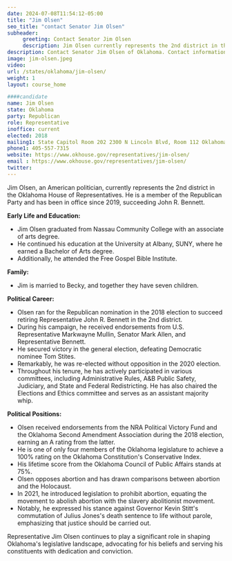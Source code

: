 ```yaml
---
date: 2024-07-08T11:54:12-05:00
title: "Jim Olsen"
seo_title: "contact Senator Jim Olsen"
subheader:
     greeting: Contact Senator Jim Olsen
     description: Jim Olsen currently represents the 2nd district in the Oklahoma House of Representatives. He is a member of the Republican Party and has been in office since 2019.
description: Contact Senator Jim Olsen of Oklahoma. Contact information for Jim Olsen includes email address, phone number, and mailing address.
image: jim-olsen.jpeg
video:
url: /states/oklahoma/jim-olsen/
weight: 1
layout: course_home

####candidate
name: Jim Olsen
state: Oklahoma
party: Republican
role: Representative
inoffice: current
elected: 2018
mailing1: State Capitol Room 202 2300 N Lincoln Blvd, Room 112 Oklahoma City, OK 73105
phone1: 405-557-7315
website: https://www.okhouse.gov/representatives/jim-olsen/
email : https://www.okhouse.gov/representatives/jim-olsen/
twitter:
---
```

Jim Olsen, an American politician, currently represents the 2nd district in the Oklahoma House of Representatives. He is a member of the Republican Party and has been in office since 2019, succeeding John R. Bennett.

**Early Life and Education:**
- Jim Olsen graduated from Nassau Community College with an associate of arts degree.
- He continued his education at the University at Albany, SUNY, where he earned a Bachelor of Arts degree.
- Additionally, he attended the Free Gospel Bible Institute.

**Family:**
- Jim is married to Becky, and together they have seven children.

**Political Career:**
- Olsen ran for the Republican nomination in the 2018 election to succeed retiring Representative John R. Bennett in the 2nd district.
- During his campaign, he received endorsements from U.S. Representative Markwayne Mullin, Senator Mark Allen, and Representative Bennett.
- He secured victory in the general election, defeating Democratic nominee Tom Stites.
- Remarkably, he was re-elected without opposition in the 2020 election.
- Throughout his tenure, he has actively participated in various committees, including Administrative Rules, A&B Public Safety, Judiciary, and State and Federal Redistricting. He has also chaired the Elections and Ethics committee and serves as an assistant majority whip.

**Political Positions:**
- Olsen received endorsements from the NRA Political Victory Fund and the Oklahoma Second Amendment Association during the 2018 election, earning an A rating from the latter.
- He is one of only four members of the Oklahoma legislature to achieve a 100% rating on the Oklahoma Constitution's Conservative Index.
- His lifetime score from the Oklahoma Council of Public Affairs stands at 75%.
- Olsen opposes abortion and has drawn comparisons between abortion and the Holocaust.
- In 2021, he introduced legislation to prohibit abortion, equating the movement to abolish abortion with the slavery abolitionist movement.
- Notably, he expressed his stance against Governor Kevin Stitt's commutation of Julius Jones's death sentence to life without parole, emphasizing that justice should be carried out.

Representative Jim Olsen continues to play a significant role in shaping Oklahoma's legislative landscape, advocating for his beliefs and serving his constituents with dedication and conviction.
